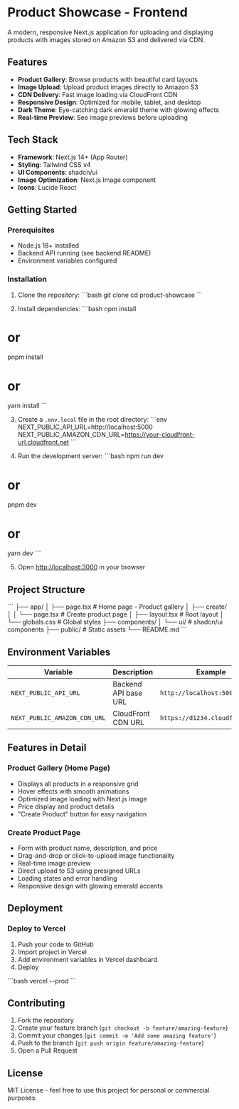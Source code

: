 # Product Showcase - Frontend

A modern, responsive Next.js application for uploading and displaying products with images stored on Amazon S3 and delivered via CDN.

## Features

- **Product Gallery**: Browse products with beautiful card layouts
- **Image Upload**: Upload product images directly to Amazon S3
- **CDN Delivery**: Fast image loading via CloudFront CDN
- **Responsive Design**: Optimized for mobile, tablet, and desktop
- **Dark Theme**: Eye-catching dark emerald theme with glowing effects
- **Real-time Preview**: See image previews before uploading

## Tech Stack

- **Framework**: Next.js 14+ (App Router)
- **Styling**: Tailwind CSS v4
- **UI Components**: shadcn/ui
- **Image Optimization**: Next.js Image component
- **Icons**: Lucide React

## Getting Started

### Prerequisites

- Node.js 18+ installed
- Backend API running (see backend README)
- Environment variables configured

### Installation

1. Clone the repository:
\`\`\`bash
git clone <repository-url>
cd product-showcase
\`\`\`

2. Install dependencies:
\`\`\`bash
npm install
# or
pnpm install
# or
yarn install
\`\`\`

3. Create a `.env.local` file in the root directory:
\`\`\`env
NEXT_PUBLIC_API_URL=http://localhost:5000
NEXT_PUBLIC_AMAZON_CDN_URL=https://your-cloudfront-url.cloudfront.net
\`\`\`

4. Run the development server:
\`\`\`bash
npm run dev
# or
pnpm dev
# or
yarn dev
\`\`\`

5. Open [http://localhost:3000](http://localhost:3000) in your browser

## Project Structure

\`\`\`
├── app/
│   ├── page.tsx              # Home page - Product gallery
│   ├── create/
│   │   └── page.tsx          # Create product page
│   ├── layout.tsx            # Root layout
│   └── globals.css           # Global styles
├── components/
│   └── ui/                   # shadcn/ui components
├── public/                   # Static assets
└── README.md
\`\`\`

## Environment Variables

| Variable | Description | Example |
|----------|-------------|---------|
| `NEXT_PUBLIC_API_URL` | Backend API base URL | `http://localhost:5000` |
| `NEXT_PUBLIC_AMAZON_CDN_URL` | CloudFront CDN URL | `https://d1234.cloudfront.net` |

## Features in Detail

### Product Gallery (Home Page)
- Displays all products in a responsive grid
- Hover effects with smooth animations
- Optimized image loading with Next.js Image
- Price display and product details
- "Create Product" button for easy navigation

### Create Product Page
- Form with product name, description, and price
- Drag-and-drop or click-to-upload image functionality
- Real-time image preview
- Direct upload to S3 using presigned URLs
- Loading states and error handling
- Responsive design with glowing emerald accents

## Deployment

### Deploy to Vercel

1. Push your code to GitHub
2. Import project in Vercel
3. Add environment variables in Vercel dashboard
4. Deploy

\`\`\`bash
vercel --prod
\`\`\`

## Contributing

1. Fork the repository
2. Create your feature branch (`git checkout -b feature/amazing-feature`)
3. Commit your changes (`git commit -m 'Add some amazing feature'`)
4. Push to the branch (`git push origin feature/amazing-feature`)
5. Open a Pull Request

## License

MIT License - feel free to use this project for personal or commercial purposes.
